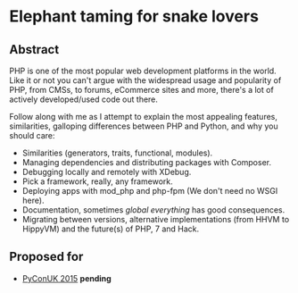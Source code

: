 # Elephant taming for snake lovers

## Abstract

PHP is one of the most popular web development platforms in the world.
Like it or not you can't argue with the widespread usage and popularity of PHP, from CMSs, to forums, eCommerce sites and more, there's a lot of actively developed/used code out there. 

Follow along with me as I attempt to explain the most appealing features, similarities, galloping differences between PHP and Python, and why you should care:

 * Similarities (generators, traits, functional, modules).
 * Managing dependencies and distributing packages with Composer.
 * Debugging locally and remotely with XDebug.
 * Pick a framework, really, any framework.
 * Deploying apps with mod_php and php-fpm (We don't need no WSGI here).
 * Documentation, sometimes *global everything* has good consequences.
 * Migrating between versions, alternative implementations (from HHVM to HippyVM) and the future(s) of PHP, 7 and Hack. 

## Proposed for

 * [PyConUK 2015](http://pyconuk.org/) **pending**
